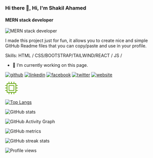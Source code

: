 ### Hi there 👋, Hi, I'm Shakil Ahamed
#### MERN stack developer
![MERN stack developer](https://scontent.fdac80-1.fna.fbcdn.net/v/t39.30808-6/269934456_106108598613051_3724686215362254335_n.jpg?_nc_cat=107&ccb=1-7&_nc_sid=09cbfe&_nc_eui2=AeEXDXXpP2A0vuKO20ciClozlzHmMtkPH7uXMeYy2Q8fu0qbRZ-iepbfrjUDZxVxTSLZz-PPLG6H8Nc3yug3mnRp&_nc_ohc=a_CedxXijS4AX_mxvw6&_nc_ht=scontent.fdac80-1.fna&oh=00_AT_RIuyUHMsIW19PI0TVXp2y-tCy-2nc9p2sII1OOTGq4g&oe=62B72476)

I made this project just for fun, it allows you to create nice and simple GitHub Readme files that you can copy/paste and use in your profile.

Skills:  HTML / CSS/BOOTSTRAP/TAILWIND/REACT / JS / 

- 🔭 I’m currently working on this page. 


[<img src='https://cdn.jsdelivr.net/npm/simple-icons@3.0.1/icons/github.svg' alt='github' height='40'>](https://github.com/shakil-1)  [<img src='https://cdn.jsdelivr.net/npm/simple-icons@3.0.1/icons/linkedin.svg' alt='linkedin' height='40'>](https://www.linkedin.com/in/shakil-ahamed-b4714322a/)  [<img src='https://cdn.jsdelivr.net/npm/simple-icons@3.0.1/icons/facebook.svg' alt='facebook' height='40'>](https://www.facebook.com/https://www.facebook.com/profile.php?id=100076417335846)  [<img src='https://cdn.jsdelivr.net/npm/simple-icons@3.0.1/icons/twitter.svg' alt='twitter' height='40'>](https://twitter.com/@Shakil5571)  [<img src='https://cdn.jsdelivr.net/npm/simple-icons@3.0.1/icons/icloud.svg' alt='website' height='40'>](https://wedding-photographer-17c01.web.app/)  

<a href='https://docs.github.com/en/developers'><img src='https://raw.githubusercontent.com/acervenky/animated-github-badges/master/assets/devbadge.gif' width='40' height='40'></a> 

[![Top Langs](https://github-readme-stats.vercel.app/api/top-langs/?username=shakil-1)](https://github.com/anuraghazra/github-readme-stats)

![GitHub stats](https://github-readme-stats.vercel.app/api?username=shakil-1&show_icons=true)  

![GitHub Activity Graph](https://activity-graph.herokuapp.com/graph?username=shakil-1)  

![GitHub metrics](https://metrics.lecoq.io/shakil-1)  

![GitHub streak stats](https://github-readme-streak-stats.herokuapp.com/?user=shakil-1)  

![Profile views](https://gpvc.arturio.dev/shakil-1)  
